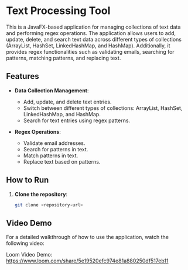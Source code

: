 # Text Processing Tool

This is a JavaFX-based application for managing collections of text data and performing regex operations. The application allows users to add, update, delete, and search text data across different types of collections (ArrayList, HashSet, LinkedHashMap, and HashMap). Additionally, it provides regex functionalities such as validating emails, searching for patterns, matching patterns, and replacing text.

## Features

- **Data Collection Management**: 
  - Add, update, and delete text entries.
  - Switch between different types of collections: ArrayList, HashSet, LinkedHashMap, and HashMap.
  - Search for text entries using regex patterns.

- **Regex Operations**:
  - Validate email addresses.
  - Search for patterns in text.
  - Match patterns in text.
  - Replace text based on patterns.

## How to Run

1. **Clone the repository**:
   ```bash
   git clone <repository-url>
   
## Video Demo
For a detailed walkthrough of how to use the application, watch the following video:

Loom Video Demo:
https://www.loom.com/share/5e19520efc974e81a880250df517eb11
